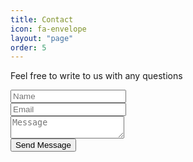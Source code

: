 ```yaml
---
title: Contact
icon: fa-envelope
layout: "page"
order: 5
---
```


<p>Feel free to write to us with any questions </p>

<form method="post" action="https://formspree.io/f/xvodpknz">
  <div class="row">
    <div class="6u 12u$(mobile)"><input type="text" name="name" placeholder="Name" /></div>
    <div class="6u$ 12u$(mobile)"><input type="text" name="email" placeholder="Email" /></div>
    <div class="12u$">
      <textarea name="message" placeholder="Message"></textarea>
    </div>
    <div class="12u$">
      <input type="submit" value="Send Message" />
    </div>
  </div>
</form>
